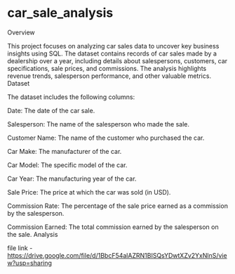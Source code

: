# car_sale_analysis
Overview

This project focuses on analyzing car sales data to uncover key business insights using SQL. The dataset contains records of car sales made by a dealership over a year, including details about salespersons, customers, car specifications, sale prices, and commissions. The analysis highlights revenue trends, salesperson performance, and other valuable metrics.
Dataset

The dataset includes the following columns:

Date: The date of the car sale.

Salesperson: The name of the salesperson who made the sale.

Customer Name: The name of the customer who purchased the car.

Car Make: The manufacturer of the car.

Car Model: The specific model of the car.

Car Year: The manufacturing year of the car.

Sale Price: The price at which the car was sold (in USD).

Commission Rate: The percentage of the sale price earned as a commission by the salesperson.

Commission Earned: The total commission earned by the salesperson on the sale.
Analysis

file link -https://drive.google.com/file/d/1BbcF54alAZRN1BISQsYDwtXZv2YxNlnS/view?usp=sharing

